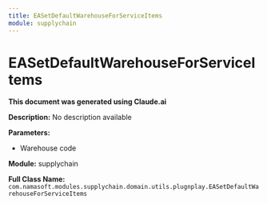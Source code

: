 ```yaml
---
title: EASetDefaultWarehouseForServiceItems
module: supplychain
---
```



<div class='entity-flows'>

# EASetDefaultWarehouseForServiceItems

**This document was generated using Claude.ai**

**Description:** No description available

**Parameters:**
- Warehouse code

**Module:** supplychain

**Full Class Name:** `com.namasoft.modules.supplychain.domain.utils.plugnplay.EASetDefaultWarehouseForServiceItems`


</div>

